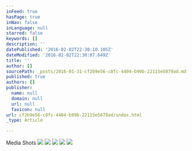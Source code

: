 ```yaml
---
inFeed: true
hasPage: true
inNav: false
inLanguage: null
starred: false
keywords: []
description: ''
datePublished: '2016-02-02T22:30:10.105Z'
dateModified: '2016-02-02T22:30:07.649Z'
title: ''
author: []
sourcePath: _posts/2016-01-31-cf2b9e56-c8fc-4404-b99b-22115e5879ad.md
published: true
authors: []
publisher:
  name: null
  domain: null
  url: null
  favicon: null
url: cf2b9e56-c8fc-4404-b99b-22115e5879ad/index.html
_type: Article

---
```

Media Shots
![](https://the-grid-user-content.s3-us-west-2.amazonaws.com/9fdeb1d6-c1ca-4e60-b04d-d5ccc65c85ab.jpg)
![](https://the-grid-user-content.s3-us-west-2.amazonaws.com/f96926b6-b59d-4a19-a37d-fcdcb5d2bcd5.jpg)
![](https://the-grid-user-content.s3-us-west-2.amazonaws.com/9eb5d567-44c6-46f9-8b52-2fd06033dd6c.jpg)
![](https://the-grid-user-content.s3-us-west-2.amazonaws.com/f4420a9a-aaa5-43f5-a31f-729861478a56.jpg)
![](https://the-grid-user-content.s3-us-west-2.amazonaws.com/2fb34af0-8316-4a5c-8d99-d7cff10ebc9e.jpg)